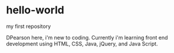 # hello-world
my first repository


DPearson here, i'm new to coding. Currently i'm learning front end development using HTML, CSS, Java, jQuery, and Java Script.
